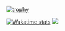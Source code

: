 <!--
**Clarisse78/Clarisse78** is a ✨ _special_ ✨ repository because its `README.md` (this file) appears on your GitHub profile.

Here are some ideas to get you started:

- 🔭 I’m currently working on ...
- 🌱 I’m currently learning ...
- 👯 I’m looking to collaborate on ...
- 🤔 I’m looking for help with ...
- 💬 Ask me about ...
- 📫 How to reach me: ...
- 😄 Pronouns: ...
- ⚡ Fun fact: ...
-->

[![trophy](https://github-profile-trophy.vercel.app/?username=Clarisse78)](https://github.com/ryo-ma/github-profile-trophy)

[![Wakatime stats](https://github-readme-stats.vercel.app/api/wakatime?username=Clarisse78)](https://github.com/Clarisse78/github-readme-stats)
<picture>
<source 
  srcset="https://github-readme-stats.vercel.app/api?username=Clarisse78&show_icons=true&theme=dark"
  media="(prefers-color-scheme: dark)"
/>
<source
  srcset="https://github-readme-stats.vercel.app/api?username=Clarisse78&show_icons=true"
  media="(prefers-color-scheme: light), (prefers-color-scheme: no-preference)"
/>
<img src="https://github-readme-stats.vercel.app/api?username=Clarisse78&show_icons=true" />
</picture>
